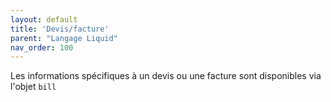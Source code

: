 ```yaml
---
layout: default
title: 'Devis/facture'
parent: "Langage Liquid"
nav_order: 100
---
```


Les informations spécifiques à un devis ou une facture sont disponibles via l'objet `bill`